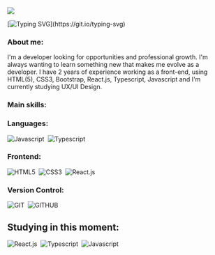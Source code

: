 <img src="https://capsule-render.vercel.app/api?type=waving&color=#4169E1&height=100&section=header" />

[![Typing SVG](https://readme-typing-svg.demolab.com/?lines=Hello,+My+name+is+Daniel;I'm+a+Front+End+Developer;I'm+from+Brazil;Be+Welcome!)](https://git.io/typing-svg)

### About me:

I'm a developer looking for opportunities and professional growth. I'm always wanting to learn something new that makes me evolve as a developer. I have 2 years of experience working as a front-end, using HTML(5), CSS3, Bootstrap, React.js, Typescript, Javascript and I'm currently studying UX/UI Design.

### Main skills:

### Languages:
![Javascript](https://img.shields.io/badge/JavaScript-323330?style=for-the-badge&logo=javascript&logoColor=F7DF1E)&nbsp;
![Typescript](https://img.shields.io/badge/TypeScript-007ACC?style=for-the-badge&logo=typescript&logoColor=white)&nbsp;

### Frontend:
![HTML5](https://img.shields.io/badge/HTML5-E34F26?style=for-the-badge&logo=html5&logoColor=white)&nbsp;
![CSS3](https://img.shields.io/badge/CSS3-1572B6?style=for-the-badge&logo=css3&logoColor=white)&nbsp;
![React.js](https://img.shields.io/badge/React-20232A?style=for-the-badge&logo=react&logoColor=61DAFB)&nbsp;

### Version Control:
![GIT](https://img.shields.io/badge/GIT-E44C30?style=for-the-badge&logo=git&logoColor=white)&nbsp;
![GITHUB](https://img.shields.io/badge/GitHub-100000?style=for-the-badge&logo=github&logoColor=white)&nbsp;

## Studying in this moment:
![React.js](https://img.shields.io/badge/React-20232A?style=for-the-badge&logo=react&logoColor=61DAFB)&nbsp;
![Typescript](https://img.shields.io/badge/TypeScript-007ACC?style=for-the-badge&logo=typescript&logoColor=white)&nbsp;
![Javascript](https://img.shields.io/badge/JavaScript-323330?style=for-the-badge&logo=javascript&logoColor=F7DF1E)&nbsp;
